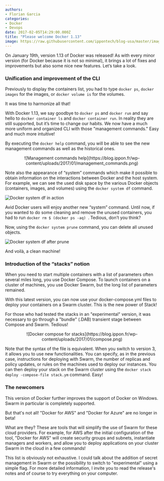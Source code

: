 ```yaml
---
authors:
- Florian Garcia
categories:
- Docker
- Devops
date: 2017-02-05T14:29:00.000Z
title: "Please welcome Docker 1.13"
image: https://raw.githubusercontent.com/ippontech/blog-usa/master/images/2017/03/Welcome-Docker-1.13-Blog.png
---
```


On January 19th, version 1.13 of Docker was released! As with every minor version (for Docker because it is not so minimal), it brings a lot of fixes and improvements but also some nice new features. Let’s take a look.

### Unification and improvement of the CLI
Previously to display the containers list, you had to type `docker ps`, `docker images` for the images, or `docker volume is` for the volumes.

It was time to harmonize all that!

With Docker 1.13, we say goodbye to `docker ps` and `docker run` and say hello to `docker container ls` and `docker container run`. In reality they are still supported, but it’s time to change our habits. We now have a much more uniform and organized CLI with those "management commands." Easy and much more intuitive!

By executing the `docker help` command, you will be able to see the new management commands as well as the historical ones.
<p align="center">
![Management commands help](https://blog.ippon.fr/wp-content/uploads/2017/01/management_commands.png)
</p>

Note also the appearance of “system” commands which make it possible to obtain information on the interactions between Docker and the host system. For example, we can see the used disk space by the various Docker objects (containers, images, and volumes) using the `docker system df` command.

![Docker system df in action](https://blog.ippon.fr/wp-content/uploads/2017/01/df.png)

Avid Docker users will enjoy another new “system” command. Until now, if you wanted to do some cleaning and remove the unused containers, you had to run `docker rm $ (docker ps -aq) `. Tedious, don’t you think?

Now, using the `docker system prune` command, you can delete all unused objects.

![Docker system df after prune](https://blog.ippon.fr/wp-content/uploads/2017/01/prune.png)

And voilà, a clean machine!

### Introduction of the “stacks” notion
When you need to start multiple containers with a list of parameters often several miles long, you use Docker Compose. To launch containers on a cluster of machines, you use Docker Swarm, but the long list of parameters remained.

With this latest version, you can now use your docker-compose.yml files to deploy your containers on a Swarm cluster. This is the new power of Stack!

For those who had tested the stacks in an "experimental" version, it was necessary to go through a "bundle" (.DAB) transient stage between Compose and Swarm. Tedious!
<p align="center">
![Docker compose for stacks](https://blog.ippon.fr/wp-content/uploads/2017/01/compose.png)
</p>

Note that the syntax of the file is equivalent. When you switch to version 3, it allows you to use new functionalities. You can specify, as in the previous case, instructions for deploying with Swarm, the number of replicas and policy updates, or rules on the machines used to deploy our instances. You can then deploy your stack on the Swarm cluster using the `docker stack deploy -compose-file stack.ym` command. Easy!

### The newcomers
This version of Docker further improves the support of Docker on Windows. Swarm in particular is completely supported.

But that's not all! "Docker for AWS" and "Docker for Azure" are no longer in beta!

What are they? These are tools that will simplify the use of Swarm for these cloud providers. For example, for AWS after the initial configuration of the tool, "Docker for AWS" will create security groups and subnets, instantiate managers and workers, and allow you to deploy applications on your cluster Swarm in the cloud in a few commands!

This list is obviously not exhaustive. I could talk about the addition of secret management in Swarm or the possibility to switch to "experimental" using a simple flag. For more detailed information, I invite you to read the release's notes and of course to try everything on your computer.
